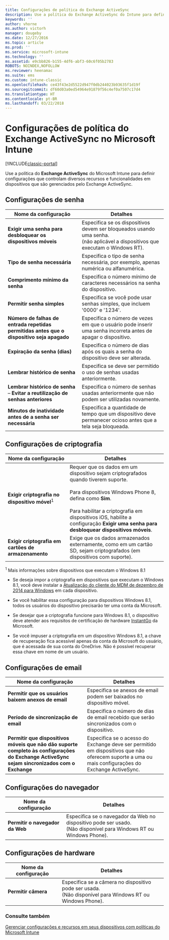 ```yaml
---
title: Configurações de política do Exchange ActiveSync
description: Use a política do Exchange ActiveSync do Intune para definir as configurações que permitem controlar recursos e funcionalidades em dispositivos gerenciados pelo Exchange ActiveSync.
keywords: ''
author: vhorne
ms.author: victorh
manager: dougeby
ms.date: 12/27/2016
ms.topic: article
ms.prod: ''
ms.service: microsoft-intune
ms.technology: ''
ms.assetid: e9cbb826-b155-4df6-abf3-60c6f05b2783
ROBOTS: NOINDEX,NOFOLLOW
ms.reviewer: heenamac
ms.suite: ems
ms.custom: intune-classic
ms.openlocfilehash: ce43f43e2d5522d947f0db244023b93635f1d19f
ms.sourcegitcommit: df60d03a0ed54964e91879f56c4ef0a7507c17d4
ms.translationtype: HT
ms.contentlocale: pt-BR
ms.lasthandoff: 03/22/2018
---
```

# <a name="exchange-activesync-policy-settings-in-microsoft-intune"></a>Configurações de política do Exchange ActiveSync no Microsoft Intune

[!INCLUDE[classic-portal](../includes/classic-portal.md)]

Use a política do **Exchange ActiveSync** do Microsoft Intune para definir configurações que controlam diversos recursos e funcionalidades em dispositivos que são gerenciados pelo Exchange ActiveSync.


## <a name="password-settings"></a>Configurações de senha

|Nome da configuração|Detalhes
|----------------|---|
|**Exigir uma senha para desbloquear os dispositivos móveis**|Especifica se os dispositivos devem ser bloqueados usando uma senha.<br>(não aplicável a dispositivos que executam o Windows RT).|
|**Tipo de senha necessária**|Especifica o tipo de senha necessária, por exemplo, apenas numérica ou alfanumérica.|
|**Comprimento mínimo da senha**|Especifica o número mínimo de caracteres necessários na senha do dispositivo.|
|**Permitir senha simples**|Especifica se você pode usar senhas simples, que incluem '0000' e '1234'.|
|**Número de falhas de entrada repetidas permitidas antes que o dispositivo seja apagado**|Especifica o número de vezes em que o usuário pode inserir uma senha incorreta antes de apagar o dispositivo.|
|**Expiração da senha (dias)**|Especifica o número de dias após os quais a senha do dispositivo deve ser alterada.
|**Lembrar histórico de senha**|Especifica se deve ser permitido o uso de senhas usadas anteriormente.|
|**Lembrar histórico de senha** – **Evitar a reutilização de senhas anteriores**|Especifica o número de senhas usadas anteriormente que não podem ser utilizadas novamente.|
|**Minutos de inatividade antes de a senha ser necessária**|Especifica a quantidade de tempo que um dispositivo deve permanecer ocioso antes que a tela seja bloqueada.

## <a name="encryption-settings"></a>Configurações de criptografia

|Nome da configuração|Detalhes|
|----------------|---|
|**Exigir criptografia no dispositivo móvel**<sup>1</sup>|Requer que os dados em um dispositivo sejam criptografados quando tiverem suporte.<br><br>Para dispositivos Windows Phone 8, defina como **Sim**.<br /><br />Para habilitar a criptografia em dispositivos iOS, habilite a configuração **Exigir uma senha para desbloquear dispositivos móveis**.|
|**Exigir criptografia em cartões de armazenamento**|Exige que os dados armazenados externamente, como em um cartão SD, sejam criptografados (em dispositivos com suporte).
<sup>1</sup> Mais informações sobre dispositivos que executam o Windows 8.1

-   Se deseja impor a criptografia em dispositivos que executam o Windows 8.1, você deve instalar a [Atualização do cliente do MDM de dezembro de 2014 para Windows](https://support.microsoft.com/kb/3013816) em cada dispositivo.

-   Se você habilitar essa configuração para dispositivos Windows 8.1, todos os usuários do dispositivo precisarão ter uma conta da Microsoft.

-   Se desejar que a criptografia funcione para Windows 8.1, o dispositivo deve atender aos requisitos de certificação de hardware [InstantGo](http://blogs.windows.com/bloggingwindows/2014/06/19/instantgo-a-better-way-to-sleep/) da Microsoft.

-   Se você impuser a criptografia em um dispositivo Windows 8.1, a chave de recuperação fica acessível apenas da conta da Microsoft do usuário, que é acessada de sua conta do OneDrive. Não é possível recuperar essa chave em nome de um usuário.

## <a name="email-settings"></a>Configurações de email

|Nome da configuração|Detalhes
|----------------|---|
|**Permitir que os usuários baixem anexos de email**|Especifica se anexos de email podem ser baixados no dispositivo móvel.|
|**Período de sincronização de email**|Especifica o número de dias de email recebido que serão sincronizados com o dispositivo.
|**Permitir que dispositivos móveis que não dão suporte completo às configurações do Exchange ActiveSync sejam sincronizados com o Exchange**|Especifica se o acesso do Exchange deve ser permitido em dispositivos que não oferecem suporte a uma ou mais configurações do Exchange ActiveSync.

## <a name="browser-settings"></a>Configurações do navegador

|Nome da configuração|Detalhes
|----------------|---|
|**Permitir o navegador da Web**|Especifica se o navegador da Web no dispositivo pode ser usado.<br>(Não disponível para Windows RT ou Windows Phone).

## <a name="hardware-settings"></a>Configurações de hardware

|Nome da configuração|Detalhes
|----------------|---|
|**Permitir câmera**|Especifica se a câmera no dispositivo pode ser usada.<br>(Não disponível para Windows RT ou Windows Phone).



### <a name="see-also"></a>Consulte também
[Gerenciar configurações e recursos em seus dispositivos com políticas do Microsoft Intune](manage-settings-and-features-on-your-devices-with-microsoft-intune-policies.md)
